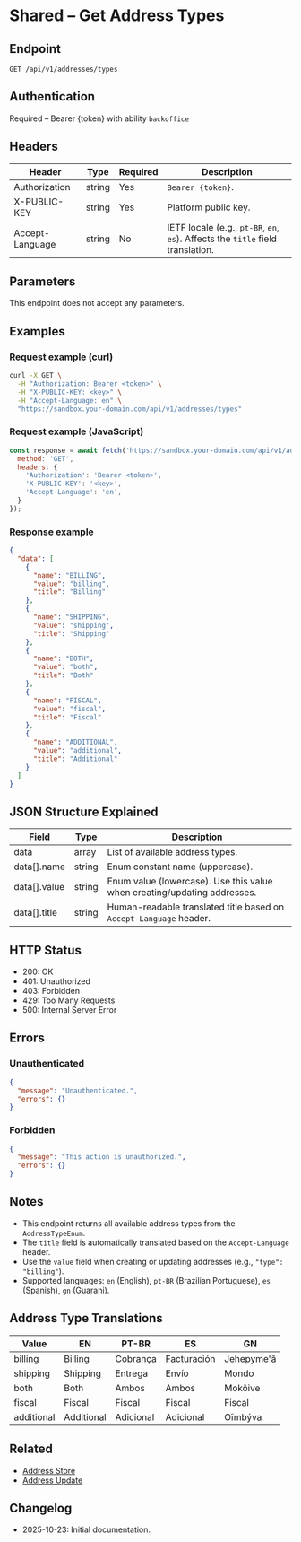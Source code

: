 # Shared – Get Address Types

## Endpoint

```
GET /api/v1/addresses/types
```

## Authentication

Required – Bearer {token} with ability `backoffice`

## Headers

| Header           | Type   | Required | Description |
| ---------------- | ------ | -------- | ----------- |
| Authorization    | string | Yes      | `Bearer {token}`. |
| X-PUBLIC-KEY     | string | Yes      | Platform public key. |
| Accept-Language  | string | No       | IETF locale (e.g., `pt-BR`, `en`, `es`). Affects the `title` field translation. |

## Parameters

This endpoint does not accept any parameters.

## Examples

### Request example (curl)

```bash
curl -X GET \
  -H "Authorization: Bearer <token>" \
  -H "X-PUBLIC-KEY: <key>" \
  -H "Accept-Language: en" \
  "https://sandbox.your-domain.com/api/v1/addresses/types"
```

### Request example (JavaScript)

```javascript
const response = await fetch('https://sandbox.your-domain.com/api/v1/addresses/types', {
  method: 'GET',
  headers: {
    'Authorization': 'Bearer <token>',
    'X-PUBLIC-KEY': '<key>',
    'Accept-Language': 'en',
  }
});
```

### Response example

```json
{
  "data": [
    {
      "name": "BILLING",
      "value": "billing",
      "title": "Billing"
    },
    {
      "name": "SHIPPING",
      "value": "shipping",
      "title": "Shipping"
    },
    {
      "name": "BOTH",
      "value": "both",
      "title": "Both"
    },
    {
      "name": "FISCAL",
      "value": "fiscal",
      "title": "Fiscal"
    },
    {
      "name": "ADDITIONAL",
      "value": "additional",
      "title": "Additional"
    }
  ]
}
```

## JSON Structure Explained

| Field       | Type   | Description |
| ----------- | ------ | ----------- |
| data        | array  | List of available address types. |
| data[].name | string | Enum constant name (uppercase). |
| data[].value| string | Enum value (lowercase). Use this value when creating/updating addresses. |
| data[].title| string | Human-readable translated title based on `Accept-Language` header. |

## HTTP Status

- 200: OK
- 401: Unauthorized
- 403: Forbidden
- 429: Too Many Requests
- 500: Internal Server Error

## Errors

### Unauthenticated

```json
{
  "message": "Unauthenticated.",
  "errors": {}
}
```

### Forbidden

```json
{
  "message": "This action is unauthorized.",
  "errors": {}
}
```

## Notes

- This endpoint returns all available address types from the `AddressTypeEnum`.
- The `title` field is automatically translated based on the `Accept-Language` header.
- Use the `value` field when creating or updating addresses (e.g., `"type": "billing"`).
- Supported languages: `en` (English), `pt-BR` (Brazilian Portuguese), `es` (Spanish), `gn` (Guarani).

## Address Type Translations

| Value      | EN          | PT-BR     | ES           | GN           |
| ---------- | ----------- | --------- | ------------ | ------------ |
| billing    | Billing     | Cobrança  | Facturación  | Jehepyme'ã   |
| shipping   | Shipping    | Entrega   | Envío        | Mondo        |
| both       | Both        | Ambos     | Ambos        | Mokõive      |
| fiscal     | Fiscal      | Fiscal    | Fiscal       | Fiscal       |
| additional | Additional  | Adicional | Adicional    | Oĩmbýva      |

## Related

- [Address Store](./AddressStore.md)
- [Address Update](./AddressUpdate.md)

## Changelog

- 2025-10-23: Initial documentation.
